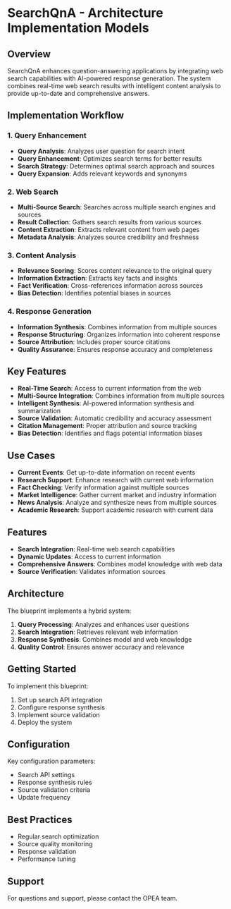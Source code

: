 # SearchQnA - Architecture Implementation Models

## Overview
SearchQnA enhances question-answering applications by integrating web search capabilities with AI-powered response generation. The system combines real-time web search results with intelligent content analysis to provide up-to-date and comprehensive answers.

## Implementation Workflow

### 1. Query Enhancement
- **Query Analysis**: Analyzes user question for search intent
- **Query Enhancement**: Optimizes search terms for better results
- **Search Strategy**: Determines optimal search approach and sources
- **Query Expansion**: Adds relevant keywords and synonyms

### 2. Web Search
- **Multi-Source Search**: Searches across multiple search engines and sources
- **Result Collection**: Gathers search results from various sources
- **Content Extraction**: Extracts relevant content from web pages
- **Metadata Analysis**: Analyzes source credibility and freshness

### 3. Content Analysis
- **Relevance Scoring**: Scores content relevance to the original query
- **Information Extraction**: Extracts key facts and insights
- **Fact Verification**: Cross-references information across sources
- **Bias Detection**: Identifies potential biases in sources

### 4. Response Generation
- **Information Synthesis**: Combines information from multiple sources
- **Response Structuring**: Organizes information into coherent response
- **Source Attribution**: Includes proper source citations
- **Quality Assurance**: Ensures response accuracy and completeness

## Key Features

- **Real-Time Search**: Access to current information from the web
- **Multi-Source Integration**: Combines information from multiple sources
- **Intelligent Synthesis**: AI-powered information synthesis and summarization
- **Source Validation**: Automatic credibility and accuracy assessment
- **Citation Management**: Proper attribution and source tracking
- **Bias Detection**: Identifies and flags potential information biases

## Use Cases

- **Current Events**: Get up-to-date information on recent events
- **Research Support**: Enhance research with current web information
- **Fact Checking**: Verify information against multiple sources
- **Market Intelligence**: Gather current market and industry information
- **News Analysis**: Analyze and synthesize news from multiple sources
- **Academic Research**: Support academic research with current data

## Features
- **Search Integration**: Real-time web search capabilities
- **Dynamic Updates**: Access to current information
- **Comprehensive Answers**: Combines model knowledge with web data
- **Source Verification**: Validates information sources

## Architecture
The blueprint implements a hybrid system:
1. **Query Processing**: Analyzes and enhances user questions
2. **Search Integration**: Retrieves relevant web information
3. **Response Synthesis**: Combines model and web knowledge
4. **Quality Control**: Ensures answer accuracy and relevance

## Getting Started
To implement this blueprint:
1. Set up search API integration
2. Configure response synthesis
3. Implement source validation
4. Deploy the system

## Configuration
Key configuration parameters:
- Search API settings
- Response synthesis rules
- Source validation criteria
- Update frequency

## Best Practices
- Regular search optimization
- Source quality monitoring
- Response validation
- Performance tuning

## Support
For questions and support, please contact the OPEA team. 